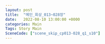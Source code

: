 ```yaml
---
layout: post
title:  "메인_회상_013~028장"
date:   2022-08-10 13:00:00 +0000
categories: Main
Tags: Story Main
SceneCode: ["scene_skip_cp013-028_q1_s10"]
---
```

